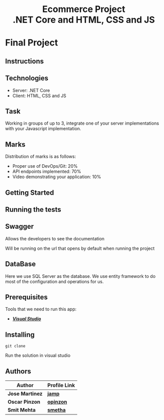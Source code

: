 <h1 align="center">
    <b>Ecommerce Project<br> .NET Core and HTML, CSS and JS </b> 
<br>
</h1>

# Final Project

## Instructions

## Technologies

- Server: .NET Core
- Client: HTML, CSS and JS

## Task

Working in groups of up to 3, integrate one of your server implementations with your Javascript implementation.

## Marks

Distribution of marks is as follows:

- Proper use of DevOps/Git: 20%
- API endpoints implemented: 70%
- Video demonstrating your application: 10%

## Getting Started

## Running the tests

## Swagger

Allows the developers to see the documentation

Will be running on the url that opens by default when running the project

## DataBase

Here we use SQL Server as the database.
We use entity framework to do most of the configuration and operations for us.

## Prerequisites

Tools that we need to run this app:

- **_[Visual Studio](https://visualstudio.microsoft.com/)_**

## Installing

```
git clone
```

Run the solution in visual studio

## Authors

| Author            | Profile Link                                  |
| ----------------- | :-------------------------------------------- |
| **Jose Martinez** | **[jamp](https://github.com/joshepp)**        |
| **Oscar Pinzon**  | **[opinzon](https://github.com/oscarpinzon)** |
| **Smit Mehta**    | **[smetha](https://github.com/smit-dm)**      |

